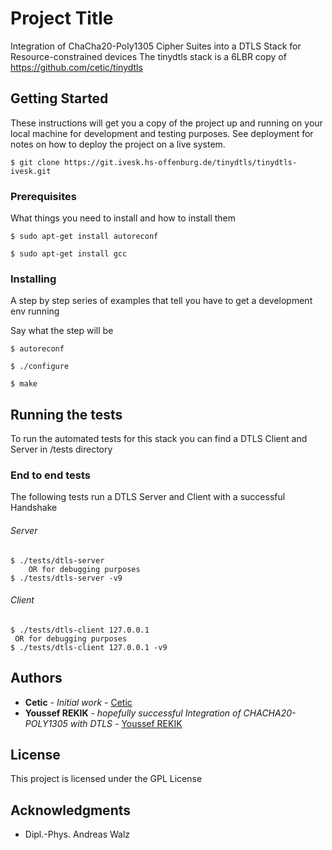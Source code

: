 # Project Title

Integration of ChaCha20-Poly1305 Cipher Suites into a DTLS Stack for Resource-constrained devices
The tinydtls stack is a 6LBR copy of https://github.com/cetic/tinydtls

## Getting Started

These instructions will get you a copy of the project up and running on your local machine for development and testing purposes. See deployment for notes on how to deploy the project on a live system.

```
$ git clone https://git.ivesk.hs-offenburg.de/tinydtls/tinydtls-ivesk.git

```


### Prerequisites

What things you need to install and how to install them

```
$ sudo apt-get install autoreconf

$ sudo apt-get install gcc

```

### Installing

A step by step series of examples that tell you have to get a development env running

Say what the step will be

```
$ autoreconf

$ ./configure

$ make

```

## Running the tests

To run the automated tests for this stack you can find a DTLS Client and Server in /tests directory

### End to end tests

The following tests run a DTLS Server and Client with a successful Handshake  

###### Server
```
$ ./tests/dtls-server
	OR for debugging purposes
$ ./tests/dtls-server -v9
```

###### Client
```
$ ./tests/dtls-client 127.0.0.1
 OR for debugging purposes
$ ./tests/dtls-client 127.0.0.1 -v9
```



## Authors

* **Cetic** - *Initial work* - [Cetic](https://github.com/cetic/tinydtls)
* **Youssef REKIK** - *hopefully successful Integration of CHACHA20-POLY1305 with DTLS* - [Youssef REKIK](https://github.com/youssefrekik)

## License

This project is licensed under the GPL License 

## Acknowledgments

* Dipl.-Phys. Andreas Walz
